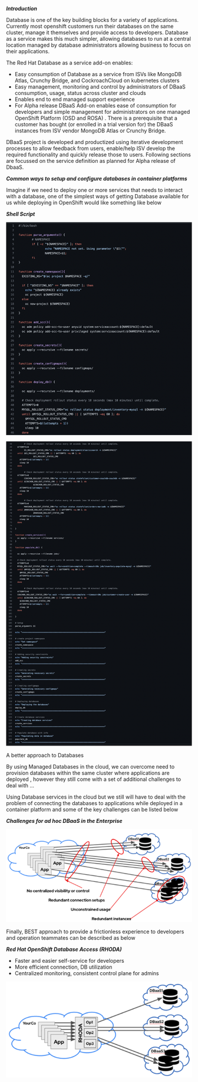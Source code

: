***Introduction***

Database is one of the key building blocks for a variety of applications. Currently most openshift customers run their databases on the same cluster, manage it themselves and provide access to developers. Database as a service makes this much simpler, allowing databases to run at a central location managed by database administrators allowing business to focus on their applications.

The Red Hat Database as a service add-on enables:

- Easy consumption of Database as a service from ISVs like MongoDB Atlas, Crunchy Bridge, and CockroachCloud on kubernetes clusters
- Easy management, monitoring and control by administrators of DBaaS consumption, usage, status across cluster and clouds
- Enables end to end managed support experience
- For Alpha release DBaaS Add-on enables ease of consumption for developers and simple management for administrators on one managed OpenShift Platform (OSD and ROSA) . There is a prerequisite that a customer has bought (or enrolled in a trial version for) the DBaaS instances from ISV vendor MongoDB Atlas or Crunchy Bridge.

DBaaS project is developed and productized using iterative development processes to allow feedback from users, enable/help ISV develop the required functionality and quickly release those to users. Following sections are focussed on the service definition as planned for Alpha release of DbaaS.


***Common ways to setup and configure databases in container platforms***

Imagine if we need to deploy one or more services that needs to interact with a database, one of the simplest ways of getting Database available for us while deploying in OpenShift would like something like below 

***Shell Script***

![Deploy Database ](dbaas-guide/documentation/modules/ROOT/assets/images/db1.png)

![Deploy Database Continued .... ](dbaas-guide/documentation/modules/ROOT/assets/images/db2.png)


A better approach to Databases 

By using Managed Databases in the cloud, we can overcome need to provision databases within the same cluster where applications are deployed , however they still come with a set of additional challenges to deal with ...

Using Database services in the cloud but we still will have to deal with the problem of connecting the databases to applications while deployed in a container platform and some of the key challenges can be listed below 

***Challenges for ad hoc DBaaS in the Enterprise***

![Adhoc DB ](dbaas-guide/documentation/modules/ROOT/assets/images/challenge1.png)


Finally, BEST approach to provide a frictionless experience to developers and operation teammates can be described as below

***Red Hat OpenShift Database Access (RHODA)***

- Faster and easier self-service for developers
- More efficient connection, DB utilization
- Centralized monitoring, consistent control plane for admins

![RHODA ](dbaas-guide/documentation/modules/ROOT/assets/images/solution.png)